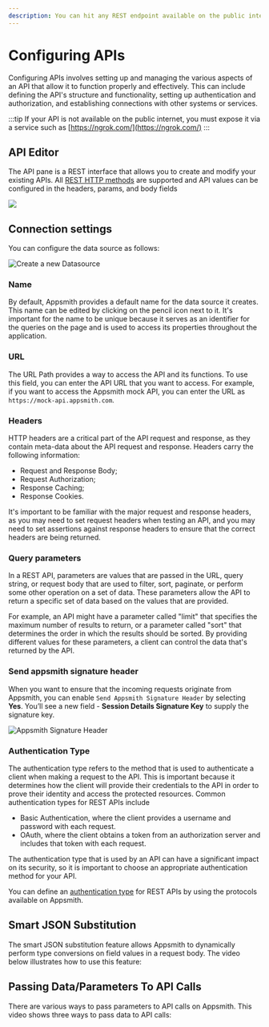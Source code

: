 ```yaml
---
description: You can hit any REST endpoint available on the public internet
---
```


# Configuring APIs

Configuring APIs involves setting up and managing the various aspects of an API that allow it to function properly and effectively. This can include defining the API's structure and functionality, setting up authentication and authorization, and establishing connections with other systems or services.

:::tip
If your API is not available on the public internet, you must expose it via a service such as [https://ngrok.com/](https://ngrok.com/)
:::

## API Editor

The API pane is a REST interface that allows you to create and modify your existing APIs. All [REST HTTP methods](https://www.w3schools.in/restful-web-services/rest-methods) are supported and API values can be configured in the headers, params, and body fields

![](</img/create_api_(1).gif>)

## Connection settings

You can configure the data source as follows:

![Create a new Datasource](</img/OAuth__API_Integration__Create_New_DB.png>)


### Name

By default, Appsmith provides a default name for the data source it creates. This name can be edited by clicking on the pencil icon next to it. It's important for the name to be unique because it serves as an identifier for the queries on the page and is used to access its properties throughout the application.

### URL

The URL Path provides a way to access the API and its functions. To use this field, you can enter the API URL that you want to access. For example, if you want to access the Appsmith mock API, you can enter the URL as ```https://mock-api.appsmith.com```.

### Headers

HTTP headers are a critical part of the API request and response, as they contain meta-data about the API request and response. Headers carry the following information:

* Request and Response Body;
* Request Authorization;
* Response Caching;
* Response Cookies.

It's important to be familiar with the major request and response headers, as you may need to set request headers when testing an API, and you may need to set assertions against response headers to ensure that the correct headers are being returned.


### Query parameters

In a REST API, parameters are values that are passed in the URL, query string, or request body that are used to filter, sort, paginate, or perform some other operation on a set of data. These parameters allow the API to return a specific set of data based on the values that are provided.

For example, an API might have a parameter called "limit" that specifies the maximum number of results to return, or a parameter called "sort" that determines the order in which the results should be sorted. By providing different values for these parameters, a client can control the data that's returned by the API.

### Send appsmith signature header

When you want to ensure that the incoming requests originate from Appsmith, you can enable `Send Appsmith Signature Header` by selecting **Yes**. You’ll see a new field - **Session Details Signature Key** to supply the signature key.

![Appsmith Signature Header](</img/OAuth__API_Integration__Appsmith_Signature_Header__Enable__.png>)

### Authentication Type

The authentication type refers to the method that is used to authenticate a client when making a request to the API. This is important because it determines how the client will provide their credentials to the API in order to prove their identity and access the protected resources. Common authentication types for REST APIs include 

* Basic Authentication, where the client provides a username and password with each request. 
* OAuth, where the client obtains a token from an authorization server and includes that token with each request. 

The authentication type that is used by an API can have a significant impact on its security, so it is important to choose an appropriate authentication method for your API.

You can define an [authentication type](/core-concepts/connecting-to-data-sources/authentication/authentication-type) for REST APIs by using the protocols available on Appsmith.




## Smart JSON Substitution

The smart JSON substitution feature allows Appsmith to dynamically perform type conversions on field values in a request body. The video below illustrates how to use this feature:

<VideoEmbed host="youtube" videoId="-Z3y-pdNhXc" title="How to use smart JSON substitution" caption="How to use smart JSON substitution"/>

## Passing Data/Parameters To API Calls

There are various ways to pass parameters to API calls on Appsmith. This video shows three ways to pass data to API calls:

<VideoEmbed host="youtube" videoId="znaaDiQbAS8" title="How to pass parameters to an API call" caption="How to pass parameters to an API call"/>
